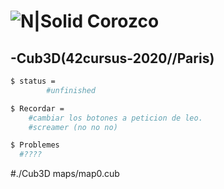 # ![N|Solid](https://i.ibb.co/vsr6w99/original.png) Corozco
## -Cub3D(42cursus-2020//Paris)

```sh
$ status =
    	#unfinished

$ Recordar =
	#cambiar los botones a peticion de leo.
	#screamer (no no no)

$ Problemes
  #????

```
#./Cub3D maps/map0.cub
